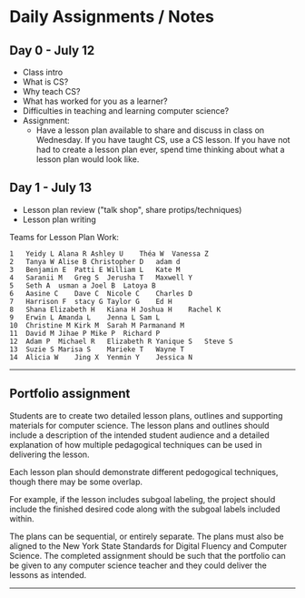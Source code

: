 # Daily Assignments / Notes

## Day 0 - July 12
  * Class intro
  * What is CS?
  * Why teach CS?
  * What has worked for you as a learner?
  * Difficulties in teaching and learning computer science?
  * Assignment:
    - Have a lesson plan available to share and discuss in class on Wednesday. If you have taught CS, use a CS lesson. If you have not had to create a lesson plan ever, spend time thinking about what a lesson plan would look like.

## Day 1 - July 13
  * Lesson plan review ("talk shop", share protips/techniques)
  * Lesson plan writing

Teams for Lesson Plan Work:
```
1	Yeidy L	Alana R	Ashley U	Théa W	Vanessa Z
2	Tanya W	Alise B	Christopher D	adam d	
3	Benjamin E	Patti E	William L	Kate M	
4	Saranii M	Greg S	Jerusha T	Maxwell Y	
5	Seth A	usman a	Joel B	Latoya B	
6	Aasine C	Dave C	Nicole C	Charles D	
7	Harrison F	stacy G	Taylor G	Ed H	
8	Shana Elizabeth H	Kiana H	Joshua H	Rachel K	
9	Erwin L	Amanda L	Jenna L	Sam L	
10	Christine M	Kirk M	Sarah M	Parmanand M	
11	David M	Jihae P	Mike P	Richard P	
12	Adam P	Michael R	Elizabeth R	Yanique S	Steve S
13	Suzie S	Marisa S	Marieke T	Wayne T	
14	Alicia W	Jing X	Yenmin Y	Jessica N	
```

---

## Portfolio assignment

   Students are to create two detailed lesson plans,
   outlines and supporting materials for computer science. The lesson plans and outlines should include a description of the intended student
   audience and a detailed explanation of how multiple pedagogical techniques can be used in delivering the lesson.

   Each lesson plan should demonstrate different pedogogical techniques, though there may be some overlap.

   For example, if the lesson includes subgoal labeling, the project should include the finished desired code along with the subgoal labels included within.

   The plans can be sequential, or entirely separate.
   The plans must also be aligned to the New York State Standards for Digital Fluency and Computer Science.
   The completed assignment should be such that the portfolio can be given to any computer science teacher and they could deliver the lessons as intended.

---
